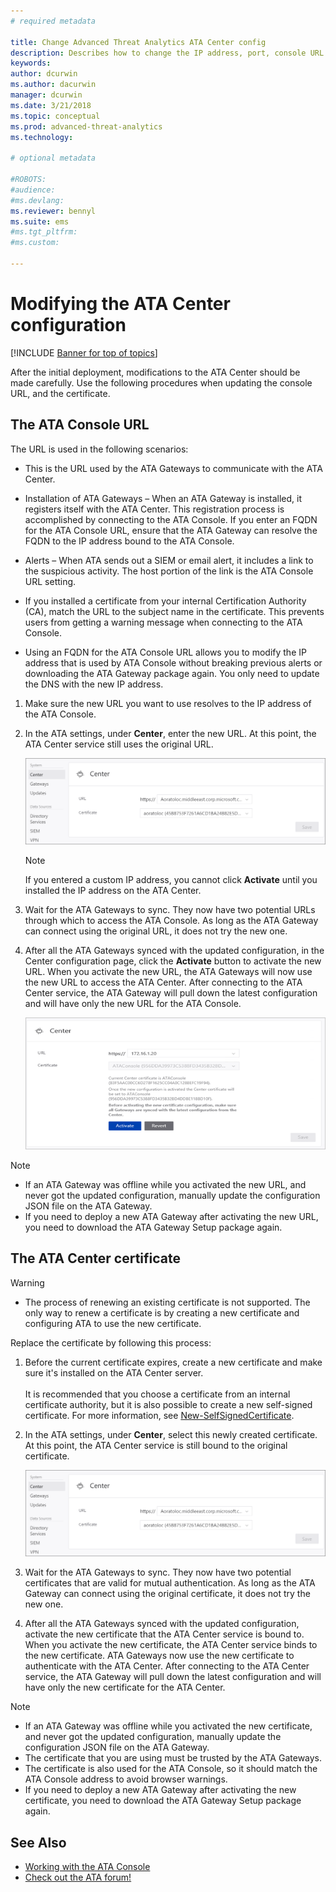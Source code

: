 ```yaml
---
# required metadata

title: Change Advanced Threat Analytics ATA Center config
description: Describes how to change the IP address, port, console URL or certificate of your ATA Center.
keywords:
author: dcurwin
ms.author: dacurwin
manager: dcurwin
ms.date: 3/21/2018
ms.topic: conceptual
ms.prod: advanced-threat-analytics
ms.technology:

# optional metadata

#ROBOTS:
#audience:
#ms.devlang:
ms.reviewer: bennyl
ms.suite: ems
#ms.tgt_pltfrm:
#ms.custom:

---
```


# Modifying the ATA Center configuration



[!INCLUDE [Banner for top of topics](includes/banner.md)]

After the initial deployment, modifications to the ATA Center should be made carefully. Use the following procedures when updating the console URL, and the certificate.

## The ATA Console URL

The URL is used in the following scenarios:

- This is the URL used by the ATA Gateways to communicate with the ATA Center.

- Installation of ATA Gateways – When an ATA Gateway is installed, it registers itself with the ATA Center. This registration process is accomplished by connecting to the ATA Console. If you enter an FQDN for the ATA Console URL, ensure that the ATA Gateway can resolve the FQDN to the IP address bound to the ATA Console.

- Alerts – When ATA sends out a SIEM or email alert, it includes a link to the suspicious activity. The host portion of the link is the ATA Console URL setting.

- If you installed a certificate from your internal Certification Authority (CA), match the URL to the subject name in the certificate. This prevents users from getting a warning message when connecting to the ATA Console.

- Using an FQDN for the ATA Console URL allows you to modify the IP address that is used by ATA Console without breaking previous alerts  or downloading the ATA Gateway package again. You only need to update the DNS with the new IP address.

1. Make sure the new URL you want to use resolves to the IP address of the ATA Console.

1. In the ATA settings, under **Center**, enter the new URL. At this point, the ATA Center service still uses the original URL. 

    ![Change ATA configuration.](media/change-center-config.png)

   > [!NOTE]
   > If you entered a custom IP address, you cannot click **Activate** until you installed the IP address on the ATA Center.
    
1. Wait for the ATA Gateways to sync. They now have two potential URLs through which to access the ATA Console. As long as the ATA Gateway can connect using the original URL, it does not try the new one.

1. After all the ATA Gateways synced with the updated configuration, in the Center configuration page, click the **Activate** button to activate the new URL. When you activate the new URL, the ATA Gateways will now use the new URL to access the ATA Center. After connecting to the ATA Center service, the ATA Gateway will pull down the latest configuration and will have only the new URL for the ATA Console. 

    ![Activate the certificate.](media/center-activation.png)

> [!NOTE]
> - If an ATA Gateway was offline while you activated the new URL, and never got the updated configuration, manually update the configuration JSON file on the ATA Gateway.
> - If you need to deploy a new ATA Gateway after activating the new URL, you need to download the ATA Gateway Setup package again.


## The ATA Center certificate

> [!WARNING]
> - The process of renewing an existing certificate is not supported. The only way to renew a certificate is by creating a new certificate and configuring ATA to use the new certificate.


Replace the certificate by following this process:

1. Before the current certificate expires, create a new certificate and make sure it's installed on the ATA Center server. <br></br>It is recommended that you choose a certificate from an internal certificate authority, but it is also possible to create a new self-signed certificate. For more information, see [New-SelfSignedCertificate](/powershell/module/pkiclient/new-selfsignedcertificate?view=win10-ps&preserve-view=true).

1. In the ATA settings, under **Center**, select this newly created certificate. At this point, the ATA Center service is still bound to the original certificate. 

    ![Change ATA configuration.](media/change-center-config.png)

1. Wait for the ATA Gateways to sync. They now have two potential certificates that are valid for mutual authentication. As long as the ATA Gateway can connect using the original certificate, it does not try the new one.

1. After all the ATA Gateways synced with the updated configuration, activate the new certificate that the ATA Center service is bound to. When you activate the new certificate, the ATA Center service binds to the new certificate. ATA Gateways now use the new certificate to authenticate with the ATA Center. After connecting to the ATA Center service, the ATA Gateway will pull down the latest configuration and will have only the new certificate for the ATA Center. 

> [!NOTE]
> - If an ATA Gateway was offline while you activated the new certificate, and never got the updated configuration, manually update the configuration JSON file on the ATA Gateway.
> - The certificate that you are using must be trusted by the ATA Gateways.
> - The certificate is also used for the ATA Console, so it should match the ATA Console address to avoid browser warnings.
> - If you need to deploy a new ATA Gateway after activating the new certificate, you need to download the ATA Gateway Setup package again.



 
## See Also
- [Working with the ATA Console](working-with-ata-console.md)
- [Check out the ATA forum!](https://aka.ms/ata-forum)